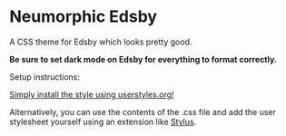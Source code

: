 # Neumorphic Edsby

A CSS theme for Edsby which looks pretty good.

**Be sure to set dark mode on Edsby for everything to format correctly.**

Setup instructions:

[Simply install the style using userstyles.org!](https://userstyles.org/styles/263131/neumorphic-edsby)

Alternatively, you can use the contents of the .css file and add the user stylesheet yourself using an extension like [Stylus](https://chromewebstore.google.com/detail/stylus/clngdbkpkpeebahjckkjfobafhncgmne).
